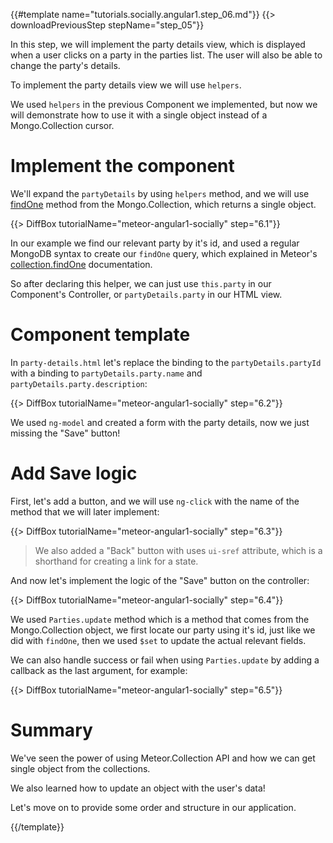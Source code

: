 {{#template name="tutorials.socially.angular1.step_06.md"}}
{{> downloadPreviousStep stepName="step_05"}}

In this step, we will implement the party details view, which is displayed when a user clicks on a party in the parties list.
The user will also be able to change the party's details.

To implement the party details view we will use `helpers`.

We used `helpers` in the previous Component we implemented, but now we will demonstrate how to use it with a single object instead of a Mongo.Collection cursor.

# Implement the component

We'll expand the `partyDetails` by using `helpers` method, and we will use [findOne](http://docs.meteor.com/#/full/findone) method from the Mongo.Collection, which returns a single object.

{{> DiffBox tutorialName="meteor-angular1-socially" step="6.1"}}

In our example we find our relevant party by it's id, and used a regular MongoDB syntax to create our `findOne` query, which explained in Meteor's [collection.findOne](http://docs.meteor.com/#/full/findone) documentation.

So after declaring this helper, we can just use `this.party` in our Component's Controller, or `partyDetails.party` in our HTML view.

# Component template

In `party-details.html` let's replace the binding to the `partyDetails.partyId` with a binding to `partyDetails.party.name` and `partyDetails.party.description`:

{{> DiffBox tutorialName="meteor-angular1-socially" step="6.2"}}

We used `ng-model` and created a form with the party details, now we just missing the "Save" button!

# Add Save logic

First, let's add a button, and we will use `ng-click` with the name of the method that we will later implement:

{{> DiffBox tutorialName="meteor-angular1-socially" step="6.3"}}

> We also added a "Back" button with uses `ui-sref` attribute, which is a shorthand for creating a link for a state.

And now let's implement the logic of the "Save" button on the controller:

{{> DiffBox tutorialName="meteor-angular1-socially" step="6.4"}}

We used `Parties.update` method which is a method that comes from the Mongo.Collection object, we first locate our party using it's id, just like we did with `findOne`, then we used `$set` to update the actual relevant fields.

We can also handle success or fail when using `Parties.update` by adding a callback as the last argument, for example:

{{> DiffBox tutorialName="meteor-angular1-socially" step="6.5"}}


# Summary

We've seen the power of using Meteor.Collection API and how we can get single object from the collections.

We also learned how to update an object with the user's data!

Let's move on to provide some order and structure in our application.

{{/template}}
